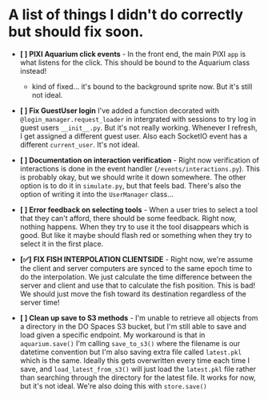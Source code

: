 # A list of things I didn't do correctly but should fix soon.

- **[ ]** **PIXI Aquarium click events** - In the front end, the main PIXI `app` is what listens for the click. This should be bound to the Aquarium class instead!
    - kind of fixed... it's bound to the background sprite now. But it's still not ideal.

- **[ ]** **Fix GuestUser login** I've added a function decorated with `@login_manager.request_loader` in intergrated with sessions to try log in guest users `__init__.py`. But it's not really working. Whenever I refresh, I get assigned a different guest user. Also each SocketIO event has a different `current_user`. It's not ideal.

- **[ ]** **Documentation on interaction verification** - Right now verification of interactions is done in the event handler (`/events/interactions.py`). This is probably okay, but we should write it down somewhere. The other option is to do it in `simulate.py`, but that feels bad. There's also the option of writing it into the `UserManager` class...

- **[ ]** **Error feedback on selecting tools** - When a user tries to select a tool that they can't afford, there should be some feedback. Right now, nothing happens. When they try to use it the tool disappears which is good. But like it maybe should flash red or something when they try to select it in the first place.

- **[✅]** **FIX FISH INTERPOLATION CLIENTSIDE** - Right now, we're assume the client and server computers are synced to the same epoch time to do the interpolation. We just calculate the time difference between the server and client and use that to calculate the fish position. This is bad! We should just move the fish toward its destination regardless of the server time!

- **[ ]** **Clean up save to S3 methods** - I'm unable to retrieve all objects from a directory in the DO Spaces S3 bucket, but I'm still able to save and load given a specific endpoint. My workaround is that in  `aquarium.save()` I'm calling `save_to_s3()` where the filename is our datetime convention but I'm also saving extra file called `latest.pkl` which is the same. Ideally this gets overwritten every time each time I save, and `load_latest_from_s3()` will just load the `latest.pkl` file rather than searching through the directory for the latest file. It works for now, but it's not ideal. We're also doing this with `store.save()`